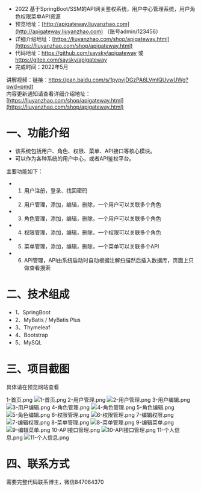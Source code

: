 - 2022 基于SpringBoot/SSM的API网关鉴权系统，用户中心管理系统，用户角色权限菜单API资源
- 预览地址：[http://apigateway.liuyanzhao.com](http://apigateway.liuyanzhao.com) （账号admin/123456）
- 详细介绍地址：[https://liuyanzhao.com/shop/apigateway.html](https://liuyanzhao.com/shop/apigateway.html)
- 代码地址：https://github.com/saysky/apigateway 或 https://gitee.com/saysky/apigateway
- 完成时间：2022年5月

讲解视频：链接：https://pan.baidu.com/s/1pypvjDGzPA6LVmIQUvwUWg?pwd=pmdt  <br/>
内容更新通知请查看详细介绍地址：[https://liuyanzhao.com/shop/apigateway.html](https://liuyanzhao.com/shop/apigateway.html)  <br/>

# 一、功能介绍
- 该系统包括用户、角色、权限、菜单、API接口等核心模块。
- 可以作为各种系统的用户中心，或者API鉴权平台。

主要功能如下：
- 1. 用户注册，登录、找回密码
- 2. 用户管理，添加，编辑，删除，一个用户可以关联多个角色
- 3. 角色管理，添加，编辑，删除，一个用户可以关联多个角色
- 4. 权限管理，添加，编辑，删除，一个权限可以关联多个角色
- 5. 菜单管理，添加，编辑，删除，一个菜单可以关联多个API
- 6. API管理，API由系统启动时自动根据注解扫描然后插入数据库，页面上只做查看搜索


# 二、技术组成
- 1、SpringBoot 
- 2、MyBatis / MyBatis Plus
- 3、Thymeleaf
- 4、Bootstrap
- 5、MySQL

# 三、项目截图
具体请在预览网站查看

1-首页.png
![1-首页.png](img/1-首页.png)
2-用户管理.png
![2-用户管理.png](img/2-用户管理.png)
3-用户编辑.png
![3-用户编辑.png](img/3-用户编辑.png)
4-角色管理.png
![4-角色管理.png](img/4-角色管理.png)
5-角色编辑.png
![5-角色编辑.png](img/5-角色编辑.png)
6-权限管理.png
![6-权限管理.png](img/6-权限管理.png)
7-编辑权限.png
![7-编辑权限.png](img/7-编辑权限.png)
8-菜单管理.png
![8-菜单管理.png](img/8-菜单管理.png)
9-编辑菜单.png
![9-编辑菜单.png](img/9-编辑菜单.png)
10-API接口管理.png
![10-API接口管理.png](img/10-API接口管理.png)
11-个人信息.png
![11-个人信息.png](img/11-个人信息.png)


# 四、联系方式
需要完整代码联系博主，微信847064370


